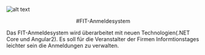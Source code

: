
![alt text](https://www.htl-leonding.at/uploads/pics/HTL_Logo__klein.JPG)
<p align="center"> #FIT-Anmeldesystem </p>

Das FIT-Anmeldesystem wird überarbeitet mit neuen Technologien(.NET Core und Angular2). 
Es soll für die Veranstalter der Firmen Informtionstages leichter sein die Anmeldungen zu verwalten. 




